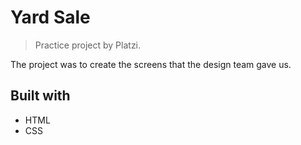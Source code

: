 # Yard Sale

> Practice project by Platzi.

The project was to create the screens that the design team gave us.

## Built with
- HTML
- CSS